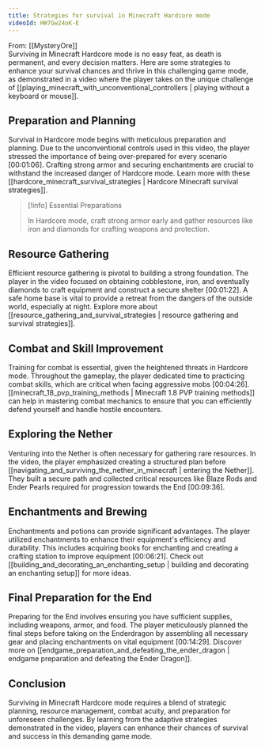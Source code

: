 ```yaml
---
title: Strategies for survival in Minecraft Hardcore mode
videoId: HW7Gw24oK-E
---
```


From: [[MysteryOre]] <br/> 
Surviving in Minecraft Hardcore mode is no easy feat, as death is permanent, and every decision matters. Here are some strategies to enhance your survival chances and thrive in this challenging game mode, as demonstrated in a video where the player takes on the unique challenge of [[playing_minecraft_with_unconventional_controllers | playing without a keyboard or mouse]].

## Preparation and Planning

Survival in Hardcore mode begins with meticulous preparation and planning. Due to the unconventional controls used in this video, the player stressed the importance of being over-prepared for every scenario <a class="yt-timestamp" data-t="00:01:06">[00:01:06]</a>. Crafting strong armor and securing enchantments are crucial to withstand the increased danger of Hardcore mode. Learn more with these [[hardcore_minecraft_survival_strategies | Hardcore Minecraft survival strategies]].

> [!info] Essential Preparations
>
> In Hardcore mode, craft strong armor early and gather resources like iron and diamonds for crafting weapons and protection.

## Resource Gathering

Efficient resource gathering is pivotal to building a strong foundation. The player in the video focused on obtaining cobblestone, iron, and eventually diamonds to craft equipment and construct a secure shelter <a class="yt-timestamp" data-t="00:01:22">[00:01:22]</a>. A safe home base is vital to provide a retreat from the dangers of the outside world, especially at night. Explore more about [[resource_gathering_and_survival_strategies | resource gathering and survival strategies]].

## Combat and Skill Improvement

Training for combat is essential, given the heightened threats in Hardcore mode. Throughout the gameplay, the player dedicated time to practicing combat skills, which are critical when facing aggressive mobs <a class="yt-timestamp" data-t="00:04:26">[00:04:26]</a>. [[minecraft_18_pvp_training_methods | Minecraft 1.8 PVP training methods]] can help in mastering combat mechanics to ensure that you can efficiently defend yourself and handle hostile encounters.

## Exploring the Nether

Venturing into the Nether is often necessary for gathering rare resources. In the video, the player emphasized creating a structured plan before [[navigating_and_surviving_the_nether_in_minecraft | entering the Nether]]. They built a secure path and collected critical resources like Blaze Rods and Ender Pearls required for progression towards the End <a class="yt-timestamp" data-t="00:09:36">[00:09:36]</a>.

## Enchantments and Brewing

Enchantments and potions can provide significant advantages. The player utilized enchantments to enhance their equipment's efficiency and durability. This includes acquiring books for enchanting and creating a crafting station to improve equipment <a class="yt-timestamp" data-t="00:06:21">[00:06:21]</a>. Check out [[building_and_decorating_an_enchanting_setup | building and decorating an enchanting setup]] for more ideas.

## Final Preparation for the End

Preparing for the End involves ensuring you have sufficient supplies, including weapons, armor, and food. The player meticulously planned the final steps before taking on the Enderdragon by assembling all necessary gear and placing enchantments on vital equipment <a class="yt-timestamp" data-t="00:14:29">[00:14:29]</a>. Discover more on [[endgame_preparation_and_defeating_the_ender_dragon | endgame preparation and defeating the Ender Dragon]].

## Conclusion

Surviving in Minecraft Hardcore mode requires a blend of strategic planning, resource management, combat acuity, and preparation for unforeseen challenges. By learning from the adaptive strategies demonstrated in the video, players can enhance their chances of survival and success in this demanding game mode.